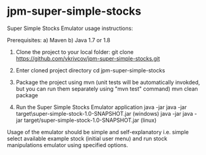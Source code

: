 # jpm-super-simple-stocks

Super Simple Stocks Emulator usage instructions:

Prerequisites:
a) Maven
b) Java 1.7 or 1.8

1. Clone the project to your local folder:
git clone https://github.com/vkrivcov/jpm-super-simple-stocks.git

2. Enter cloned project directory
cd jpm-super-simple-stocks

3. Package the project using mvn (unit tests will be automatically invokded, but you can run them separately using "mvn test" command)
mvn clean package

4. Run the Super Simple Stocks Emulator application
java -jar java -jar target\super-simple-stock-1.0-SNAPSHOT.jar (windows)
java -jar java -jar target/super-simple-stock-1.0-SNAPSHOT.jar (linux)

Usage of the emulator should be simple and self-explanatory i.e. simple select available example stock (initial user menu)
and run stock manipulations emulator using specified options.

